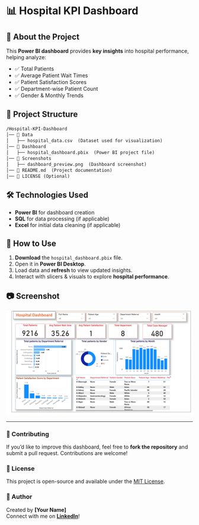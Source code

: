 # 📊 Hospital KPI Dashboard

## 🏥 About the Project
This **Power BI dashboard** provides **key insights** into hospital performance, helping analyze:
- ✅ Total Patients
- ✅ Average Patient Wait Times
- ✅ Patient Satisfaction Scores
- ✅ Department-wise Patient Count
- ✅ Gender & Monthly Trends

## 📂 Project Structure
```
/Hospital-KPI-Dashboard
│── 📂 Data
│   ├── hospital_data.csv  (Dataset used for visualization)
│── 📂 Dashboard
│   ├── hospital_dashboard.pbix  (Power BI project file)
│── 📂 Screenshots
│   ├── dashboard_preview.png  (Dashboard screenshot)
│── 📜 README.md  (Project documentation)
│── 📜 LICENSE (Optional)
```

## 🛠 Technologies Used
- **Power BI** for dashboard creation
- **SQL** for data processing (if applicable)
- **Excel** for initial data cleaning (if applicable)

## 🚀 How to Use
1. **Download** the `hospital_dashboard.pbix` file.
2. Open it in **Power BI Desktop**.
3. Load data and **refresh** to view updated insights.
4. Interact with slicers & visuals to explore **hospital performance**.

## 📷 Screenshot
![Dashboard Preview](Screenshots/dashboard_preview.png)

---
### 🌟 Contributing
If you’d like to improve this dashboard, feel free to **fork the repository** and submit a pull request. Contributions are welcome!

### 📜 License
This project is open-source and available under the [MIT License](LICENSE).

### 👤 Author
Created by **[Your Name]**  
Connect with me on **[LinkedIn](https://www.linkedin.com/)**!

